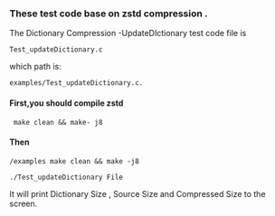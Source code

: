 ###  These test code base on zstd compression .

The Dictionary Compression -UpdateDIctionary test code file is 

~~~
Test_updateDictionary.c
~~~

which path is:

~~~ 
examples/Test_updateDictionary.c.
~~~

#### First,you should compile zstd 

~~~
 make clean && make- j8
~~~

#### Then 

~~~
/examples make clean && make -j8
~~~

~~~
./Test_updateDictionary File
~~~

It will print Dictionary Size , Source Size and Compressed Size to the screen.